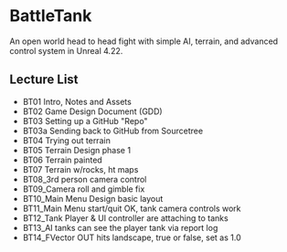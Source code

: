 # BattleTank
An open world head to head fight with simple AI, terrain, and advanced control system in Unreal 4.22.

## Lecture List
* BT01 Intro, Notes and Assets
* BT02 Game Design Document (GDD)
* BT03 Setting up a GitHub "Repo"
* BT03a  Sending back to GitHub from Sourcetree
* BT04 Trying out terrain
* BT05 Terrain Design phase 1
* BT06 Terrain painted
* BT07 Terrain w/rocks, ht maps
* BT08_3rd person camera control
* BT09_Camera roll and gimble fix
* BT10_Main Menu Design basic layout
* BT11_Main Menu start/quit OK, tank camera controls work
* BT12_Tank Player & UI controller are attaching to tanks
* BT13_AI tanks can see the player tank via report log
* BT14_FVector OUT hits landscape, true or false, set as 1.0